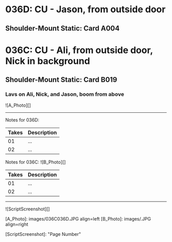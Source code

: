 # 036D: CU - Jason, from outside door
## Shoulder-Mount Static: Card A004

# 036C: CU - Ali, from outside door, Nick in background
## Shoulder-Mount Static: Card B019

### Lavs on Ali, Nick, and Jason, boom from above

![A_Photo][]

----

Notes for 036D: 

| Takes | Description |
|:---|:----|
| 01 | ... |
| 02 | ... |

Notes for 036C: 
![B_Photo][]

| Takes | Description |
|:---|:----|
| 01 | ... |
| 02 | ... |

----

![ScriptScreenshot][]


[A_Photo]:  images/036C036D.JPG align=left
[B_Photo]:  images/.JPG align=right

[ScriptScreenshot]: "Page Number"